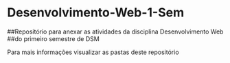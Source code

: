 # Desenvolvimento-Web-1-Sem

##Repositório para anexar as atividades da disciplina Desenvolvimento Web 
##do primeiro semestre de DSM

Para mais informações visualizar as pastas deste repositório
